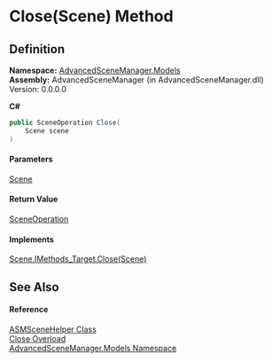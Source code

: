 # Close(Scene) Method

## Definition

**Namespace:** [AdvancedSceneManager.Models](N_AdvancedSceneManager_Models.md)\
**Assembly:** AdvancedSceneManager (in AdvancedSceneManager.dll) Version: 0.0.0.0

**C#**

```c#
public SceneOperation Close(
	Scene scene
)
```

#### Parameters

&#x20; [Scene](T_AdvancedSceneManager_Models_Scene.md)&#x20;

#### Return Value

[SceneOperation](T_AdvancedSceneManager_Core_SceneOperation.md)

#### Implements

[Scene.IMethods\_Target.Close(Scene)](M_AdvancedSceneManager_Models_Scene_IMethods_Target_Close.md)

## See Also

#### Reference

[ASMSceneHelper Class](T_AdvancedSceneManager_Models_ASMSceneHelper.md)\
[Close Overload](Overload_AdvancedSceneManager_Models_ASMSceneHelper_Close.md)\
[AdvancedSceneManager.Models Namespace](N_AdvancedSceneManager_Models.md)
